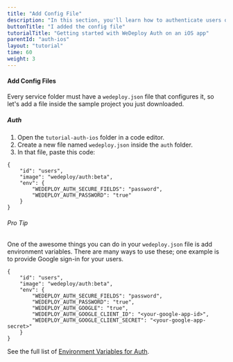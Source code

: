 ```yaml
---
title: "Add Config File"
description: "In this section, you'll learn how to authenticate users on an iOS app using the WeDeploy Swift API Client."
buttonTitle: "I added the config file"
tutorialTitle: "Getting started with WeDeploy Auth on an iOS app"
parentId: "auth-ios"
layout: "tutorial"
time: 60
weight: 3
---
```


#### Add Config Files

Every service folder must have a `wedeploy.json` file that configures it, so let's add a file inside the sample project you just downloaded.

##### Auth

1. Open the `tutorial-auth-ios` folder in a code editor.
2. Create a new file named `wedeploy.json` inside the `auth` folder.
3. In that file, paste this code:

```application/json
{
	"id": "users",
	"image": "wedeploy/auth:beta",
	"env": {
		"WEDEPLOY_AUTH_SECURE_FIELDS": "password",
		"WEDEPLOY_AUTH_PASSWORD": "true"
	}
}
```

<aside>

###### <span class="icon-16-star"></span> Pro Tip

One of the awesome things you can do in your `wedeploy.json` file is add environment variables. There are many ways to use these; one example is to provide Google sign-in for your users.

```application/json
{
	"id": "users",
	"image": "wedeploy/auth:beta",
	"env": {
		"WEDEPLOY_AUTH_SECURE_FIELDS": "password",
		"WEDEPLOY_AUTH_PASSWORD": "true",
		"WEDEPLOY_AUTH_GOOGLE": "true",
		"WEDEPLOY_AUTH_GOOGLE_CLIENT_ID": "<your-google-app-id>",
		"WEDEPLOY_AUTH_GOOGLE_CLIENT_SECRET": "<your-google-app-secret>"
	}
}
```

See the full list of <a href="/docs/auth/environment-variables.html" target="_blank">Environment Variables for Auth</a>.


</aside>
